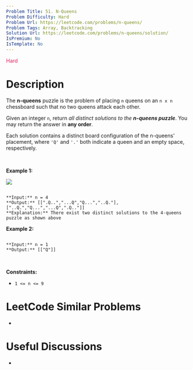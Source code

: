 ```yaml
---
Problem Title: 51. N-Queens
Problem Difficulty: Hard
Problem Url: https://leetcode.com/problems/n-queens/
Problem Tags: Array, Backtracking
Solution Url: https://leetcode.com/problems/n-queens/solution/
IsPremium: No
IsTemplate: No
---
```


<span style="color: rgb(233, 30, 99);">Hard</span>

# Description

The **n-queens** puzzle is the problem of placing `n` queens on an `n x n` chessboard such that no two queens attack each other.


Given an integer `n`, return *all distinct solutions to the **n-queens puzzle***. You may return the answer in **any order**.


Each solution contains a distinct board configuration of the n-queens' placement, where `'Q'` and `'.'` both indicate a queen and an empty space, respectively.


 


**Example 1:**


![](https://assets.leetcode.com/uploads/2020/11/13/queens.jpg)

```

**Input:** n = 4
**Output:** [[".Q..","...Q","Q...","..Q."],["..Q.","Q...","...Q",".Q.."]]
**Explanation:** There exist two distinct solutions to the 4-queens puzzle as shown above

```

**Example 2:**



```

**Input:** n = 1
**Output:** [["Q"]]

```

 


**Constraints:**


* `1 <= n <= 9`




# LeetCode Similar Problems

- []()

# Useful Discussions

- []()
